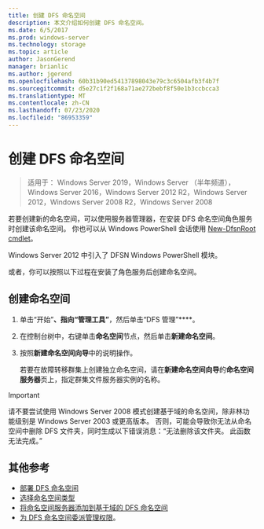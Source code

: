 ```yaml
---
title: 创建 DFS 命名空间
description: 本文介绍如何创建 DFS 命名空间。
ms.date: 6/5/2017
ms.prod: windows-server
ms.technology: storage
ms.topic: article
author: JasonGerend
manager: brianlic
ms.author: jgerend
ms.openlocfilehash: 60b31b90ed54137898043e79c3c6504afb3f4b7f
ms.sourcegitcommit: d5e27c1f2f168a71ae272bebf8f50e1b3ccbcca3
ms.translationtype: MT
ms.contentlocale: zh-CN
ms.lasthandoff: 07/23/2020
ms.locfileid: "86953359"
---
```

# <a name="create-a-dfs-namespace"></a>创建 DFS 命名空间

> 适用于： Windows Server 2019，Windows Server （半年频道），Windows Server 2016，Windows Server 2012 R2，Windows Server 2012，Windows Server 2008 R2，Windows Server 2008

若要创建新的命名空间，可以使用服务器管理器，在安装 DFS 命名空间角色服务时创建该命名空间。 你也可以从 Windows PowerShell 会话使用 [New-DfsnRoot cmdlet](/powershell/module/dfsn/new-dfsnroot)。

Windows Server 2012 中引入了 DFSN Windows PowerShell 模块。

或者，你可以按照以下过程在安装了角色服务后创建命名空间。

## <a name="to-create-a-namespace"></a>创建命名空间

1.  单击“开始”****、指向“管理工具”****，然后单击“DFS 管理”****。

2.  在控制台树中，右键单击**命名空间**节点，然后单击**新建命名空间**。

3.  按照**新建命名空间向导**中的说明操作。

    若要在故障转移群集上创建独立命名空间，请在**新建命名空间向导**的**命名空间服务器**页上，指定群集文件服务器实例的名称。

> [!IMPORTANT]
> 请不要尝试使用 Windows Server 2008 模式创建基于域的命名空间，除非林功能级别是 Windows Server 2003 或更高版本。 否则，可能会导致你无法从命名空间中删除 DFS 文件夹，同时生成以下错误消息：“无法删除该文件夹。 此函数无法完成。”

## <a name="additional-references"></a>其他参考

-   [部署 DFS 命名空间](deploying-dfs-namespaces.md)
-   [选择命名空间类型](choose-a-namespace-type.md)
-   [将命名空间服务器添加到基于域的 DFS 命名空间](add-namespace-servers-to-a-domain-based-dfs-namespace.md)
-   [为 DFS 命名空间委派管理权限](delegate-management-permissions-for-dfs-namespaces.md)。
